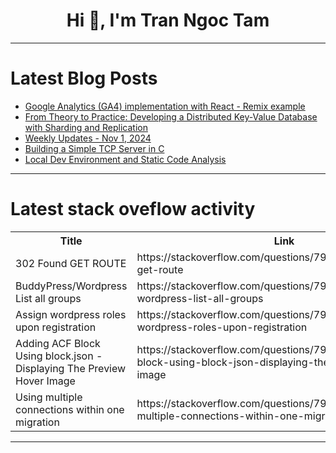 <h1 align="center">Hi 👋, I'm Tran Ngoc Tam</h1>

---

# Latest Blog Posts 
<!-- BLOG-POST-LIST:START -->
- [Google Analytics &lpar;GA4&rpar; implementation with React - Remix example](https://dev.to/seasonedcc/google-analytics-ga4-implementation-with-react-remix-example-59j)
- [From Theory to Practice: Developing a Distributed Key-Value Database with Sharding and Replication](https://dev.to/ravikishan/from-theory-to-practice-developing-a-distributed-key-value-database-with-sharding-and-replication-180d)
- [Weekly Updates - Nov 1, 2024](https://dev.to/couchbase/weekly-updates-nov-1-2024-ek)
- [Building a Simple TCP Server in C](https://dev.to/trish_07/building-a-simple-tcp-server-in-c-2h85)
- [Local Dev Environment and Static Code Analysis](https://dev.to/kannav02/local-dev-environment-and-static-code-analysis-1pda)
<!-- BLOG-POST-LIST:END -->

---

# Latest stack oveflow activity
<table>
  <tr><th>Title</th><th>Link</th></tr>
  <!-- STACKOVERFLOW:START --><tr><td>302 Found GET ROUTE</td><td>https://stackoverflow.com/questions/79149302/302-found-get-route</td></tr><tr><td>BuddyPress/Wordpress List all groups</td><td>https://stackoverflow.com/questions/79149187/buddypress-wordpress-list-all-groups</td></tr><tr><td>Assign wordpress roles upon registration</td><td>https://stackoverflow.com/questions/79148965/assign-wordpress-roles-upon-registration</td></tr><tr><td>Adding ACF Block Using block.json - Displaying The Preview Hover Image</td><td>https://stackoverflow.com/questions/79148957/adding-acf-block-using-block-json-displaying-the-preview-hover-image</td></tr><tr><td>Using multiple connections within one migration</td><td>https://stackoverflow.com/questions/79148878/using-multiple-connections-within-one-migration</td></tr><!-- STACKOVERFLOW:END -->
</table>

---



